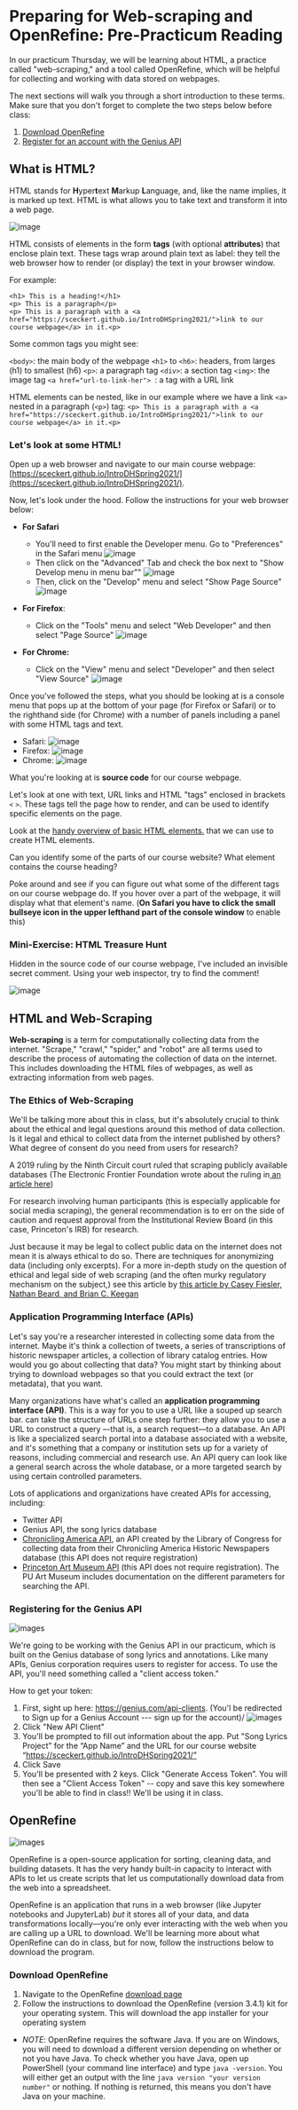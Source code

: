 # Preparing for Web-scraping and OpenRefine: Pre-Practicum Reading

In our practicum Thursday, we will be learning about HTML, a practice called "web-scraping," and a tool called OpenRefine, which will be helpful for collecting and working with data stored on webpages.

The next sections will walk you through a short introduction to these terms. Make sure that you don't forget to complete the two steps below before class:

1. [Download OpenRefine](#download-openrefine)
2. [Register for an account with the Genius API](#registering-for-the-genius-api)



## What is HTML?

HTML stands for **H**yper**t**ext **M**arkup **L**anguage, and, like the name implies, it is marked up text. HTML is what allows you to take text and transform it into a web page.

![image](../_images/pusheen-writing.jpg)

HTML consists of elements in the form **tags** (with optional **attributes**) that enclose plain text. These tags wrap around plain text as label: they tell the web browser how to render (or display) the text in your browser window.

For example:
```
<h1> This is a heading!</h1>
<p> This is a paragraph</p>
<p> This is a paragraph with a <a href="https://sceckert.github.io/IntroDHSpring2021/">link to our course webpage</a> in it.<p>
```

Some common tags you might see: 

`<body>`: the main body of the webpage
`<h1>` to `<h6>`: headers, from larges (h1) to smallest (h6)
`<p>`: a paragraph tag
`<div>`: a section tag 
`<img>`: the image tag
`<a href="url-to-link-her"> `: a tag with a URL link

HTML elements can be nested, like in our example where we have a link `<a>` nested in a paragraph (`<p>`) tag: `<p> This is a paragraph with a <a href="https://sceckert.github.io/IntroDHSpring2021/">link to our course webpage</a> in it.<p>` 

### Let's look at some HTML!

Open up a web browser and navigate to our main course webpage: [https://sceckert.github.io/IntroDHSpring2021/](https://sceckert.github.io/IntroDHSpring2021/).

Now, let's look under the hood. Follow the instructions for your web browser below:

- **For Safari**
	- You'll need to first enable the Developer menu. Go to  "Preferences" in the Safari menu
	![image](../_images/Safari-Preferences.png)
	- Then click on the "Advanced" Tab and check the box next to "Show Develop menu in menu bar"" 
	![image](../_images/Safari-Developer.png)
	- Then, click on the "Develop" menu and select "Show Page Source" 
	![image](../_images/Safari.png)

- **For Firefox**: 
	- Click on the "Tools" menu and select "Web Developer" and then select "Page Source" 
	![image](../_images/Firefox.png)

- **For Chrome:**
	- Click on the "View" menu and select "Developer" and then select "View Source" 
	![image](../_images/Chrome.png)


Once you've followed the steps, what you should be looking at is a console menu that pops up at the bottom of your page (for Firefox or Safari) or to the righthand side (for Chrome) with a number of panels including a panel with some HTML tags and text. 
- Safari: ![image](../_images/Safari-console.png)
- Firefox: ![image](../_images/Firefox-console.png)
- Chrome: ![image](../_images/Chrome-console.png)


What you're looking at is **source code** for our course webpage. 

Let's look at one  with text, URL links and HTML "tags" enclosed in brackets `<` `>`. These tags tell the page how to render, and can be used to identify specific elements on the page. 


Look at the [handy overview of basic HTML elements.](https://www.w3schools.com/tags/ref_byfunc.asp) that we can use to create HTML elements.

Can you identify some of the parts of our course website? What element contains the course heading? 

Poke around and see if you can figure out what some of the different tags on our course webpage do. If you hover over a part of the webpage, it will display what that element's name. (**On Safari you have to click the small bullseye icon in the upper lefthand part of the console window** to enable this)

### Mini-Exercise: HTML Treasure Hunt

Hidden in the source code of our course webpage, I've included an invisible secret comment. Using your web inspector, try to find the comment!

![image](../_images/pusheen-jar.jpg)


## HTML and Web-Scraping

**Web-scraping** is a term for computationally collecting data from the internet. "Scrape," "crawl," "spider," and "robot" are all terms used to describe the process of automating the collection of data on the internet. This includes downloading the HTML files of webpages, as well as extracting information from web pages.

### The Ethics of Web-Scraping

We'll be talking more about this in class, but it's absolutely crucial to think about the ethical and legal questions around this method of data collection. Is it legal and ethical to collect data from the internet published by others? What degree of consent do you need from users for research?

A 2019 ruling by the Ninth Circuit court ruled that scraping publicly available databases (The Electronic Frontier Foundation wrote about the ruling in[ an article here](https://www.eff.org/deeplinks/2019/09/victory-ruling-hiq-v-linkedin-protects-scraping-public-data#:~:text=Linkedin%20Protects%20Scraping%20of%20Public%20Data,-Share%20It%20Share&text=In%20a%20long%2Dawaited%20decision,and%20Abuse%20Act%20(CFAA).))

For research involving human participants (this is especially applicable for social media scraping), the general recommendation is to err on the side of caution and request approval from the Institutional Review Board (in this case, Princeton's IRB) for research. 

Just because it may be legal to collect public data on the internet does not mean it is always ethical to do so. There are techniques for anonymizing data (including only excerpts). For a more in-depth study on the question of ethical and legal side of web scraping (and the often murky regulatory mechanism on the subject,) see this article by [this article by Casey Fiesler, Nathan Beard, and Brian C. Keegan](https://cmci.colorado.edu/~cafi5706/ICWSM2020_datascraping.pdf)

### Application Programming Interface (APIs)

Let's say you're a researcher interested in collecting some data from the internet. Maybe it's think a collection of tweets, a series of transcriptions of historic newspaper articles, a collection of library catalog entries. How would you go about collecting that data? You might start by thinking about trying to download webpages so that you could extract the text (or metadata), that you want.


Many organizations have what's called an **application programming interface (API)**. This is a way for you to use a URL like a souped up search bar.  can take the structure of URLs one step further: they allow you to use a URL to construct a query –-that is, a search request––to a database. An API is like a specialized search portal into a database associated with a website, and it's something that a company or institution sets up for a variety of reasons, including  commercial and research use. An API  query can look like a general search across the whole database, or a more targeted search by using certain controlled parameters. 

Lots of applications and organizations have created APIs for accessing, including:

- Twitter API 
- Genius API, the song lyrics database
- [Chronicling America API](https://chroniclingamerica.loc.gov/about/api/), an API created by the Library of Congress for collecting data from their Chronicling America Historic Newspapers database  (this API does not require registration)
- [Princeton Art Museum API](https://github.com/Princeton-University-Art-Museum/puam-api-docs) (this API does not require registration). The PU Art Museum includes documentation on the different parameters for searching the API. 



### Registering for the Genius API

![images](../_images/Genius-API.png)

We're going to be working with the Genius API in our practicum, which is built on the Genius database of song lyrics and annotations. Like many APIs, Genius corporation requires users to register for access. To use the API, you'll need something called a "client access token."


How to get your token:

1. First, sight up here: https://genius.com/api-clients. (You'l be redirected to Sign up for a Genius Account --- sign up for the account)/
![images](../_images/Genius-login.png)
2. Click "New API Client"
3. You'll be prompted to fill out information about the app. Put "Song Lyrics Project” for the “App Name” and the URL for our course website “https://sceckert.github.io/IntroDHSpring2021/”
4. Click Save
5. You'll be presented with 2 keys. Click "Generate Access Token”. You will then see a "Client Access Token" -- copy and save this key somewhere you'll be able to find in class!! We'll be using it in class. 


## OpenRefine

![images](../_images/OpenRefine.png)

OpenRefine is a  open-source application for sorting, cleaning data, and building datasets. It has the very handy built-in capacity to interact with  APIs to let us create scripts that let us computationally download data from the web into a spreadsheet. 

OpenRefine is an application that runs in a web browser (like Jupyter notebooks and JupyterLab) *but* it stores all of your data, and data transformations locally––you're only ever interacting with the web when you are calling up a URL to download. We'll be learning more about what OpenRefine can do in class, but for now, follow the instructions below to download the program. 

### Download OpenRefine

1. Navigate to the OpenRefine [download page](https://openrefine.org/download.html)
2. Follow the instructions to download the OpenRefine (version 3.4.1) kit for your operating system. This will download the app installer for your operating system

- *NOTE*: OpenRefine requires the software Java. If you are on Windows, you will need to download a different version depending on whether or not you have Java. To check whether you have Java, open up PowerShell (your command line interface) and type `java -version`. You will either get an output with the line `java version "your version number"` or nothing. If nothing is returned, this means you don't have Java on your machine.


